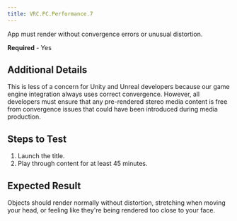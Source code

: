 ```yaml
---
title: VRC.PC.Performance.7
---
```


App must render without convergence errors or unusual distortion.

**Required** - Yes

## Additional Details

This is less of a concern for Unity and Unreal developers because our game engine integration always uses correct convergence. However, all developers must ensure that any pre-rendered stereo media content is free from convergence issues that could have been introduced during media production.

## Steps to Test

1. Launch the title.
2. Play through content for at least 45 minutes.


## Expected Result

Objects should render normally without distortion, stretching when moving your head, or feeling like they're being rendered too close to your face.

